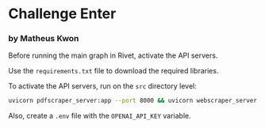 # Challenge Enter
### by Matheus Kwon

Before running the main graph in Rivet, activate the API servers.

Use the `requirements.txt` file to download the required libraries.

To activate the API servers, run on the `src` directory level:

```bash
uvicorn pdfscraper_server:app --port 8000 && uvicorn webscraper_server:app --port 8001 && uvicorn macrodata_server:app --port 8002 && uvicorn report_server:app --port 8003
```

Also, create a `.env` file with the `OPENAI_API_KEY` variable.